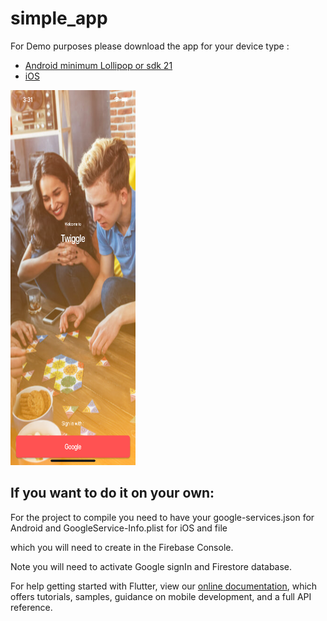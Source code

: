 # simple_app

For Demo purposes
please download the app for your device type :



- [Android minimum Lollipop or sdk 21](https://github.com/gondaimgano/simple_app/tree/master/TwiggleLatest/app-release.apk)
- [iOS](https://github.com/gondaimgano/simple_app/tree/master/TwiggleLatest/Runner.ipa)

<img src="homePage.png" width="200px" height="600px"/>

## If you want to do it on your own:

For the project to compile you need to have your google-services.json for Android and GoogleService-Info.plist for iOS and file

which you will need to create in the Firebase Console.

Note you will need to activate Google signIn and Firestore database.


For help getting started with Flutter, view our
[online documentation](https://flutter.dev/docs), which offers tutorials,
samples, guidance on mobile development, and a full API reference.
